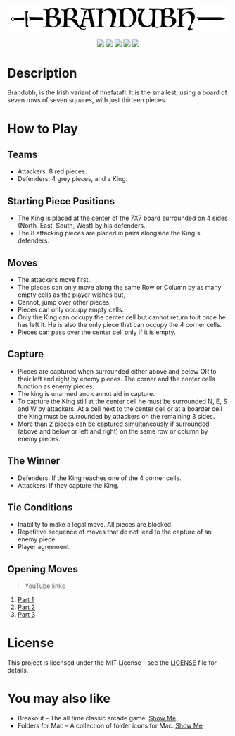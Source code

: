 <div align="center">
	<img src = "./readmerc/logo.png" />


<p align="center">
    <a align="center"><img src="https://img.shields.io/packagist/l/doctrine/orm.svg"></a> <a align="center"><img src="https://img.shields.io/badge/npm%20version-6.4.1-orange.svg"></a> <a align="center"><img src="https://img.shields.io/badge/version-0.1.2-red.svg"></a> <a align="center" href="http://georgelivas.site"><img src="https://img.shields.io/badge/Visit%20my-Blog-brightgreen.svg"></a> <a align="center" href="http://brandubh.club"><img src="https://img.shields.io/badge/Play-now-brightgreen.svg"></a>


</p>
</div>

# Description
Brandubh, is the Irish variant of hnefatafl. It is the smallest, using a board of seven rows of seven squares, with just thirteen pieces.

# How to Play


## Teams

* Attackers: 8 red pieces.
* Defenders: 4 grey pieces, and a King.


## Starting Piece Positions

* The King is placed at the center of the 7X7 board surrounded on 4 sides (North, East, South, West) by his defenders.
* The 8 attacking pieces are placed in pairs alongside the King's defenders.
    
    
## Moves

* The attackers move first.
* The pieces can only move along the same Row or Column by as many empty cells as the player wishes but,
* Cannot, jump over other pieces.
* Pieces can only occupy empty cells.
* Only the King can occupy the center cell but cannot return to it once he has left it. He is also the only piece that can occupy the 4 corner cells.
* Pieces can pass over the center cell only if it is empty.


## Capture

* Pieces are captured when surrounded either above and below OR to their left and right by enemy pieces. The corner and the center cells function as enemy pieces. 
* The king is unarmed and cannot aid in capture. 
* To capture the King still at the center cell he must be surrounded N, E, S and W by attackers. At a cell next to the center cell or at a boarder cell the King must be surrounded by attackers on the remaining 3 sides.
* More than 2 pieces can be captured simultaneously if surrounded (above and below or left and right) on the same row or column by enemy pieces.


## The Winner

* Defenders: If the King reaches one of the 4 corner cells.
* Attackers: If they capture the King.


## Tie Conditions

* Inability to make a legal move. All pieces are blocked.
* Repetitive sequence of moves that do not lead to the capture of an enemy piece.
*  Player agreement.


## Opening Moves

> YouTube links

1. [Part 1](https://youtu.be/vBxOrOD2eD8)
1. [Part 2](https://youtu.be/Lv6rFWB8He4)
1. [Part 3](https://youtu.be/bU025qZ0Yxo)


# License
This project is licensed under the MIT License - see the [LICENSE](https://github.com/georgelivas/brandubh/blob/master/Licence) file for details.


# You may also like

* Breakout – The all time classic arcade game. [Show Me](http://georgelivas.site/breakout/)
* Folders for Mac – A collection of folder icons for Mac. [Show Me](https://github.com/georgelivas/Folders-for-Mac)

